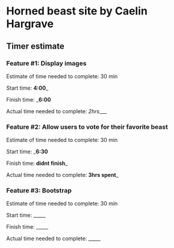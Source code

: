 # Horned beast site by Caelin Hargrave

## Timer estimate 

### Feature #1: Display images  

Estimate of time needed to complete: 30 min

Start time: __4:00___

Finish time: ___6:00__

Actual time needed to complete: _2hrs____

### Feature #2: Allow users to vote for their favorite beast  

Estimate of time needed to complete: 30 min

Start time: ___6:30__

Finish time: __didnt finish___

Actual time needed to complete: __3hrs spent___

### Feature #3: Bootstrap  

Estimate of time needed to complete: 30 min

Start time: _____

Finish time: _____

Actual time needed to complete: _____